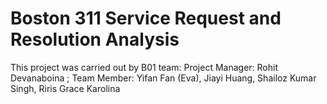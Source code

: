 # Boston 311 Service Request and Resolution Analysis

This project was carried out by B01 team:
Project Manager: Rohit Devanaboina ; 
Team Member:
Yifan Fan (Eva),
Jiayi Huang,
Shailoz Kumar Singh,
Riris Grace Karolina
